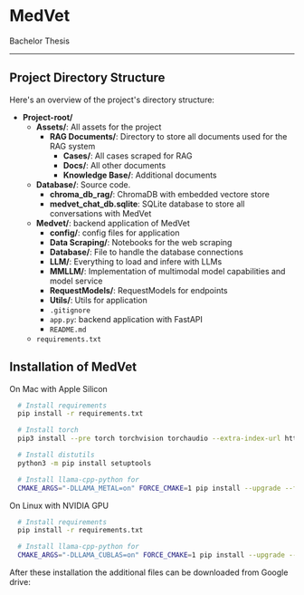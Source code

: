# MedVet
Bachelor Thesis

------
## Project Directory Structure

Here's an overview of the project's directory structure:

- **Project-root/**
  - **Assets/**: All assets for the project
    - **RAG Documents/**: Directory to store all documents used for the RAG system
      - **Cases/**: All cases scraped for RAG
      - **Docs/**: All other documents 
      - **Knowledge Base/**: Additional documents
  - **Database/**: Source code.
    - **chroma_db_rag/**: ChromaDB with embedded vectore store
    - **medvet_chat_db.sqlite**: SQLite database to store all conversations with MedVet
  - **Medvet/**: backend application of MedVet
    - **config/**: config files for application
    - **Data Scraping/**: Notebooks for the web scraping 
    - **Database/**: File to handle the database connections 
    - **LLM/**: Everything to load and infere with LLMs 
    - **MMLLM/**: Implementation of multimodal model capabilities and model service 
    - **RequestModels/**: RequestModels for endpoints  
    - **Utils/**: Utils for application 
    - `.gitignore`
    - `app.py`: backend application with FastAPI
    - `README.md`
  - `requirements.txt`
  
## Installation of MedVet

On Mac with Apple Silicon
```bash
  # Install requirements
  pip install -r requirements.txt

  # Install torch
  pip3 install --pre torch torchvision torchaudio --extra-index-url https://download.pytorch.org/whl/nightly/cpu

  # Install distutils
  python3 -m pip install setuptools

  # Install llama-cpp-python for 
  CMAKE_ARGS="-DLLAMA_METAL=on" FORCE_CMAKE=1 pip install --upgrade --force-reinstall llama-cpp-python --no-cache-dir
```

On Linux with NVIDIA GPU
```bash
  # Install requirements
  pip install -r requirements.txt

  # Install llama-cpp-python for 
  CMAKE_ARGS="-DLLAMA_CUBLAS=on" FORCE_CMAKE=1 pip install --upgrade --force-reinstall llama-cpp-python --no-cache-dir

```
  
After these installation the additional files can be downloaded from Google drive: 
